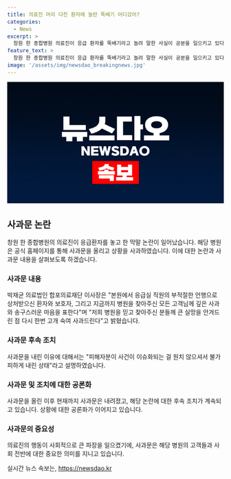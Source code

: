 ```yaml
---
title: 의료진 머리 다친 환자에 놀란 뚝배기 어디갔어?
categories:
  - News
excerpt: >
  창원 한 종합병원 의료진이 응급 환자를 뚝배기라고 놀려 말한 사실이 공분을 일으키고 있다. 환자 부모가 응급환자 신청 후 대기시간이 길어 다른 병원으로 옮겼지만, 해당 과정에서 의료진의 부적절한 언행이 발생했다. 병원은 사과문을 통해 깊은 사과와 송구스러운 마음을 표하며 사안을 언급했지만 이에 대한 논란은 여전히 확산되고 있다. 해당 사건은 인터넷을 통해 확산되고 있으며, 이에 관여한 환자와 보호자뿐만 아니라 병원 고객들에게 심한 실망감을 안겼다. (정리 길이: 235자)
feature_text: >
  창원 한 종합병원 의료진이 응급 환자를 뚝배기라고 놀려 말한 사실이 공분을 일으키고 있다. 환자 부모가 응급환자 신청 후 대기시간이 길어 다른 병원으로 옮겼지만, 해당 과정에서 의료진의 부적절한 언행이 발생했다. 병원은 사과문을 통해 깊은 사과와 송구스러운 마음을 표하며 사안을 언급했지만 이에 대한 논란은 여전히 확산되고 있다. 해당 사건은 인터넷을 통해 확산되고 있으며, 이에 관여한 환자와 보호자뿐만 아니라 병원 고객들에게 심한 실망감을 안겼다. (정리 길이: 235자)
image: '/assets/img/newsdao_breakingnews.jpg'
---
```


<p><img src="/assets/img/newsdao_breakingnews.jpg" alt="firstkoreanews 속보" /></p>

<h2 data-ke-size="size26">사과문 논란</h2>

<p data-ke-size="size16">창원 한 종합병원의 의료진이 응급환자를 놓고 한 막말 논란이 일어났습니다. 해당 병원은 공식 홈페이지를 통해 사과문을 올리고 상황을 사과하였습니다. 이에 대한 논란과 사과문 내용을 살펴보도록 하겠습니다.</p>

<h3>사과문 내용</h3>

<p data-ke-size="size16">박재균 의료법인 합포의료재단 이사장은 "본원에서 응급실 직원의 부적절한 언행으로 상처받으신 환자와 보호자, 그리고 지금까지 병원을 찾아주신 모든 고객님께 깊은 사과와 송구스러운 마음을 표한다"며 "저희 병원을 믿고 찾아주신 분들께 큰 실망을 안겨드린 점 다시 한번 고개 숙여 사과드린다"고 밝혔습니다.</p>

<h3>사과문 후속 조치</h3>

<p data-ke-size="size16">사과문을 내린 이유에 대해서는 "피해자분이 사건이 이슈화되는 걸 원치 않으셔서 불가피하게 내린 상태"라고 설명하였습니다.</p>

<h3>사과문 및 조치에 대한 공론화</h3>

<p data-ke-size="size16">사과문을 올린 이후 현재까지 사과문은 내려졌고, 해당 논란에 대한 후속 조치가 계속되고 있습니다. 상황에 대한 공론화가 이어지고 있습니다.</p>

<h3>사과문의 중요성</h3>

<p><p data-ke-size="size16">의료진의 행동이 사회적으로 큰 파장을 일으켰기에, 사과문은 해당 병원의 고객들과 사회 전반에 대한 중요한 의미를 지니고 있습니다.<p></p>
실시간 뉴스 속보는, <a href="https://newsdao.kr" rel="dofollow">https://newsdao.kr</a>


